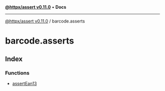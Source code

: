 [**@httpx/assert v0.11.0**](../README.md) • **Docs**

***

[@httpx/assert v0.11.0](../README.md) / barcode.asserts

# barcode.asserts

## Index

### Functions

- [assertEan13](functions/assertEan13.md)
